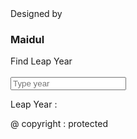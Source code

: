
<html lang="en-US">
<head>
	<meta charset="UTF-8">
	<title>Leap year</title>
	<link rel="stylesheet" href="z.css" />
</head>
<body>
<div id="wraper">
Designed by<h3>Maidul</h3>
<div id="a"><lebel>Find Leap Year</lebel>
<br />
<br />
<input type="number" placeholder="Type year " oninput="leapYear(this.value)" onchange="leapYear(this.value)"/></div>
<p id="a"> Leap Year   : <span id="demo"></span></p>
<script src="y.js"></script>
<p id="aa"> @ copyright : protected</p>
</body>
</div>
</html>
